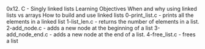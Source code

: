 0x12. C - Singly linked lists
Learning Objectives
When and why using linked lists vs arrays
How to build and use linked lists
0-print_list.c - prints all the elements in a linked list
1-list_len.c - returns the number of elements in a list.
2-add_node.c - adds a new node at the beginning of a list 
3-add_node_end.c - adds a new node at the end of a list.
4-free_list.c - frees a list
